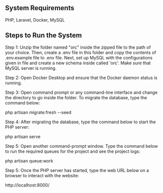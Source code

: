 ## System Requirements
PHP, Laravel, Docker, MySQL

## Steps to Run the System

Step 1: Unzip the folder named "orc" inside the zipped file to the path of your choice. Then, create a .env file in this folder and copy the contents of .env.example file to .env file. Next, set up MySQL with the configurations given in file and create a new schema inside called 'orc'. Make sure that MySQL server is running. 

Step 2: Open Docker Desktop and ensure that the Docker daemon status is running. 

Step 3: Open command prompt or any command-line interface and change the directory to go inside the folder. To migrate the database, type the command below: 

php artisan migrate:fresh --seed

Step 4: After migrating the database, type the command below to start the PHP server:

php artisan serve

Step 5: Open another command-prompt window. Type the command below to run the required queues for the project and see the project logs:

php artisan queue:work

Step 5: Once the PHP server has started, type the web URL below on a browser to interact with the website:

http://localhost:8000/
